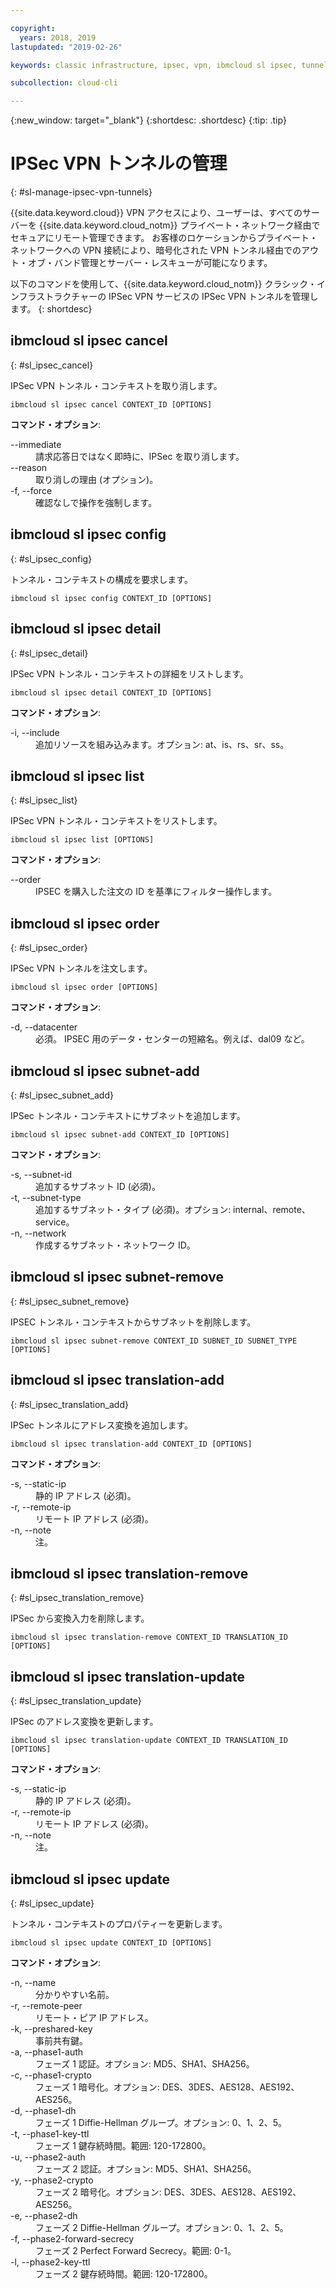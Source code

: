 ```yaml
---

copyright:
  years: 2018, 2019
lastupdated: "2019-02-26"

keywords: classic infrastructure, ipsec, vpn, ibmcloud sl ipsec, tunnel, vpn access, datacenter, encryption

subcollection: cloud-cli

---
```


{:new_window: target="_blank"}
{:shortdesc: .shortdesc}
{:tip: .tip}

# IPSec VPN トンネルの管理
{: #sl-manage-ipsec-vpn-tunnels}

{{site.data.keyword.cloud}} VPN アクセスにより、ユーザーは、すべてのサーバーを {{site.data.keyword.cloud_notm}} プライベート・ネットワーク経由でセキュアにリモート管理できます。 お客様のロケーションからプライベート・ネットワークへの VPN 接続により、暗号化された VPN トンネル経由でのアウト・オブ・バンド管理とサーバー・レスキューが可能になります。

以下のコマンドを使用して、{{site.data.keyword.cloud_notm}} クラシック・インフラストラクチャーの IPSec VPN サービスの IPSec VPN トンネルを管理します。
{: shortdesc}

## ibmcloud sl ipsec cancel
{: #sl_ipsec_cancel}

IPSec VPN トンネル・コンテキストを取り消します。
```
ibmcloud sl ipsec cancel CONTEXT_ID [OPTIONS]
```

<strong>コマンド・オプション</strong>:
<dl>
<dt>--immediate</dt>
<dd>請求応答日ではなく即時に、IPSec を取り消します。</dd>
<dt>--reason</dt>
<dd>取り消しの理由 (オプション)。</dd>
<dt>-f, --force</dt>
<dd>確認なしで操作を強制します。</dd>
</dl>

## ibmcloud sl ipsec config
{: #sl_ipsec_config}

トンネル・コンテキストの構成を要求します。
```
ibmcloud sl ipsec config CONTEXT_ID [OPTIONS]
```

## ibmcloud sl ipsec detail
{: #sl_ipsec_detail}

IPSec VPN トンネル・コンテキストの詳細をリストします。
```
ibmcloud sl ipsec detail CONTEXT_ID [OPTIONS]
```

<strong>コマンド・オプション</strong>:
<dl>
<dt>-i, --include</dt>
<dd>追加リソースを組み込みます。オプション: at、is、rs、sr、ss。</dd>
</dl>

## ibmcloud sl ipsec list
{: #sl_ipsec_list}

IPSec VPN トンネル・コンテキストをリストします。
```
ibmcloud sl ipsec list [OPTIONS]
```

<strong>コマンド・オプション</strong>:
<dl>
<dt>--order</dt>
<dd>IPSEC を購入した注文の ID を基準にフィルター操作します。</dd>
</dl>

## ibmcloud sl ipsec order
{: #sl_ipsec_order}

IPSec VPN トンネルを注文します。
```
ibmcloud sl ipsec order [OPTIONS]
```

<strong>コマンド・オプション</strong>:
<dl>
<dt>-d, --datacenter</dt>
<dd>必須。 IPSEC 用のデータ・センターの短縮名。例えば、dal09 など。</dd>
</dl>

## ibmcloud sl ipsec subnet-add
{: #sl_ipsec_subnet_add}

IPSec トンネル・コンテキストにサブネットを追加します。
```
ibmcloud sl ipsec subnet-add CONTEXT_ID [OPTIONS]
```

<strong>コマンド・オプション</strong>:
<dl>
<dt>-s, --subnet-id</dt>
<dd>追加するサブネット ID (必須)。</dd>
<dt>-t, --subnet-type</dt>
<dd>追加するサブネット・タイプ (必須)。オプション: internal、remote、service。</dd>
<dt>-n, --network</dt>
<dd>作成するサブネット・ネットワーク ID。</dd>
</dl>

## ibmcloud sl ipsec subnet-remove
{: #sl_ipsec_subnet_remove}

IPSEC トンネル・コンテキストからサブネットを削除します。
```
ibmcloud sl ipsec subnet-remove CONTEXT_ID SUBNET_ID SUBNET_TYPE [OPTIONS]
```

## ibmcloud sl ipsec translation-add
{: #sl_ipsec_translation_add}

IPSec トンネルにアドレス変換を追加します。
```
ibmcloud sl ipsec translation-add CONTEXT_ID [OPTIONS]
```

<strong>コマンド・オプション</strong>:
<dl>
<dt>-s, --static-ip</dt>
<dd>静的 IP アドレス (必須)。</dd>
<dt>-r, --remote-ip</dt>
<dd>リモート IP アドレス (必須)。</dd>
<dt>-n, --note</dt>
<dd>注。</dd>
</dl>

## ibmcloud sl ipsec translation-remove
{: #sl_ipsec_translation_remove}

IPSec から変換入力を削除します。
```
ibmcloud sl ipsec translation-remove CONTEXT_ID TRANSLATION_ID [OPTIONS]
```

## ibmcloud sl ipsec translation-update
{: #sl_ipsec_translation_update}

IPSec のアドレス変換を更新します。
```
ibmcloud sl ipsec translation-update CONTEXT_ID TRANSLATION_ID [OPTIONS]
```

<strong>コマンド・オプション</strong>:
<dl>
<dt>-s, --static-ip</dt>
<dd>静的 IP アドレス (必須)。</dd>
<dt>-r, --remote-ip</dt>
<dd>リモート IP アドレス (必須)。</dd>
<dt>-n, --note</dt>
<dd>注。</dd>
</dl>

## ibmcloud sl ipsec update
{: #sl_ipsec_update}

トンネル・コンテキストのプロパティーを更新します。
```
ibmcloud sl ipsec update CONTEXT_ID [OPTIONS]
```

<strong>コマンド・オプション</strong>:
<dl>
<dt>-n, --name</dt>
<dd>分かりやすい名前。</dd>
<dt>-r, --remote-peer</dt>
<dd>リモート・ピア IP アドレス。</dd>
<dt>-k, --preshared-key</dt>
<dd>事前共有鍵。</dd>
<dt>-a, --phase1-auth</dt>
<dd>フェーズ 1 認証。オプション: MD5、SHA1、SHA256。</dd>
<dt>-c, --phase1-crypto</dt>
<dd>フェーズ 1 暗号化。オプション: DES、3DES、AES128、AES192、AES256。</dd>
<dt>-d, --phase1-dh</dt>
<dd>フェーズ 1 Diffie-Hellman グループ。オプション: 0、1、2、5。</dd>
<dt>-t, --phase1-key-ttl</dt>
<dd>フェーズ 1 鍵存続時間。範囲: 120-172800。</dd>
<dt>-u, --phase2-auth</dt>
<dd>フェーズ 2 認証。オプション: MD5、SHA1、SHA256。</dd>
<dt>-y, --phase2-crypto</dt>
<dd>フェーズ 2 暗号化。オプション: DES、3DES、AES128、AES192、AES256。</dd>
<dt>-e, --phase2-dh</dt>
<dd>フェーズ 2 Diffie-Hellman グループ。オプション: 0、1、2、5。</dd>
<dt>-f, --phase2-forward-secrecy</dt>
<dd>フェーズ 2 Perfect Forward Secrecy。範囲: 0-1。</dd>
<dt>-l, --phase2-key-ttl</dt>
<dd>フェーズ 2 鍵存続時間。範囲: 120-172800。</dd>
</dl>
